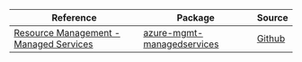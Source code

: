 | Reference | Package | Source |
|---|---|---|
|[Resource Management - Managed Services](mgmt-managedservices-readme.md)|[azure-mgmt-managedservices](https://pypi.org/project/azure-mgmt-managedservices)|[Github](https://github.com/Azure/azure-sdk-for-python/blob/main/sdk/managedservices/azure-mgmt-managedservices)|
